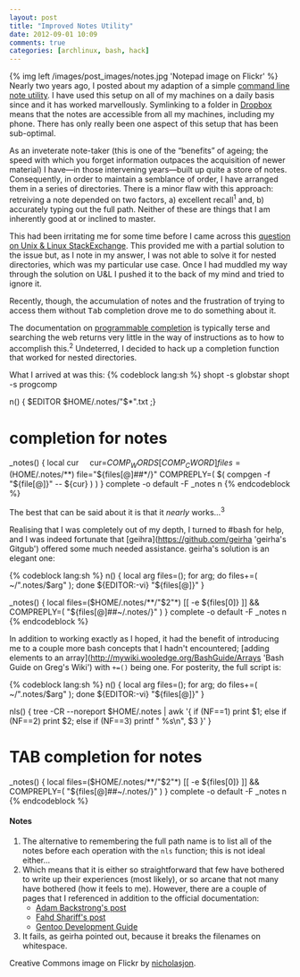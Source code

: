 ```yaml
---
layout: post
title: "Improved Notes Utility"
date: 2012-09-01 10:09
comments: true
categories: [archlinux, bash, hack]
---
```

{% img left /images/post_images/notes.jpg 'Notepad image on Flickr' %}
Nearly two years ago, I posted about my adaption of a simple
[command line note utility](http://jasonwryan.com/blog/2010/09/28/command-line-notes/ 'My post in 2010').
I have used this setup on all of my machines on a daily basis since and it has worked
marvellously. Symlinking to a folder in 
[Dropbox](https://www.dropbox.com/home 'Dropbox home') means that the notes are accessible
from all my machines, including my phone. There has only really been one aspect of this setup
that has been sub-optimal.

As an inveterate note-taker (this is one of the “benefits” of ageing; the speed with
which you forget information outpaces the acquisition of newer material) I have—in
those intervening years—built up quite a store of notes. Consequently, in order to
maintain a semblance of order, I have arranged them in a series of directories. There
is a minor flaw with this approach: retreiving a note depended on two factors, a) excellent
recall<sup>1</sup> and, b) accurately typing out the full path. Neither of these are things that I
am inherently good at or inclined to master.

This had been irritating me for some time before I came across this
[question on Unix &amp; Linux StackExchange](http://unix.stackexchange.com/questions/11906/how-to-change-the-target-directory-for-tab-completion 'Tab completion for notes function').
This provided me with a partial solution to the issue but, as I note in my answer, I was not 
able to solve it for nested directories, which was my particular use case. Once I had
muddled my way through the solution on U&amp;L I pushed it to the back of my mind and 
tried to ignore it.

Recently, though, the accumulation of notes and the frustration of trying to access them
without <kbd>Tab</kbd> completion drove me to do something about it. 

The documentation on 
[programmable completion](http://www.gnu.org/software/bash/manual/html_node/Programmable-Completion-Builtins.html 'Bash Manual')
is typically terse and searching the web returns very little in the way of instructions
as to how to accomplish this.<sup>2</sup> Undeterred, I decided to hack up a completion
function that worked for nested directories.

What I arrived at was this:
{% codeblock lang:sh %}
shopt -s globstar
shopt -s progcomp

n() { $EDITOR $HOME/.notes/"$*".txt ;}

 # completion for notes
_notes() {
local cur 
    cur=${COMP_WORDS[COMP_CWORD]}
    files=($HOME/.notes/**)
    file="${files[@]##*/}"
    COMPREPLY=( $( compgen -f "${file[@]}" -- ${cur} ) )
}
complete -o default -F _notes n
{% endcodeblock %}

The best that can be said about it is that it *nearly* works…<sup>3</sup> 

Realising that I was completely out of my depth, I turned to #bash for help, and
I was indeed fortunate that 
[geihra](https://github.com/geirha 'geirha's Gitgub') offered some much needed
assistance. geirha's solution is an elegant one:

{% codeblock lang:sh %}
n() { 
local arg files=(); for arg; do files+=( ~/".notes/$arg" ); done
${EDITOR:-vi} "${files[@]}" 
}

_notes() {
local files=($HOME/.notes/**/"$2"*)
    [[ -e ${files[0]} ]] && COMPREPLY=( "${files[@]##~/.notes/}" )
}
complete -o default -F _notes n
{% endcodeblock %}

In addition to working exactly as I hoped, it had the benefit of introducing me
to a couple more bash concepts that I hadn't encountered; 
[adding elements to an array](http://mywiki.wooledge.org/BashGuide/Arrays 'Bash Guide on Greg's Wiki') 
with `+=()` being one. For posterity, the full script is:

{% codeblock lang:sh %}
n() { 
local arg files=(); for arg; do files+=( ~/".notes/$arg" ); done
${EDITOR:-vi} "${files[@]}" 
}

nls() {
tree -CR --noreport $HOME/.notes | awk '{ 
    if (NF==1) print $1; 
    else if (NF==2) print $2; 
    else if (NF==3) printf "  %s\n", $3 
    }'
}

 # TAB completion for notes
_notes() {
local files=($HOME/.notes/**/"$2"*)
    [[ -e ${files[0]} ]] && COMPREPLY=( "${files[@]##~/.notes/}" )
}
complete -o default -F _notes n
{% endcodeblock %}

#### Notes
1. The alternative to remembering the full path name is to list all of the notes before
each operation with the `nls` function; this is not ideal either…
2. Which means that it is either so straightforward that few have bothered to write up their
experiences (most likely), or so arcane that not many have bothered (how it
feels to me). However, there are a couple of pages that I referenced in addition 
to the official documentation:
    * [Adam Backstrong's post](http://www.gnu.org/software/bash/manual/html_node/Programmable-Completion-Builtins.html)
    * [Fahd Shariff's post](http://fahdshariff.blogspot.co.nz/2011/04/writing-your-own-bash-completion.html)
    * [Gentoo Development Guide](http://devmanual.gentoo.org/tasks-reference/completion/index.html)
3. It fails, as geirha pointed out, because it breaks the filenames on whitespace.

Creative Commons image on Flickr by
[nicholasjon](http://www.flickr.com/photos/nicholasjon/4101203095/ 'Field Notes etc on Flickr').
